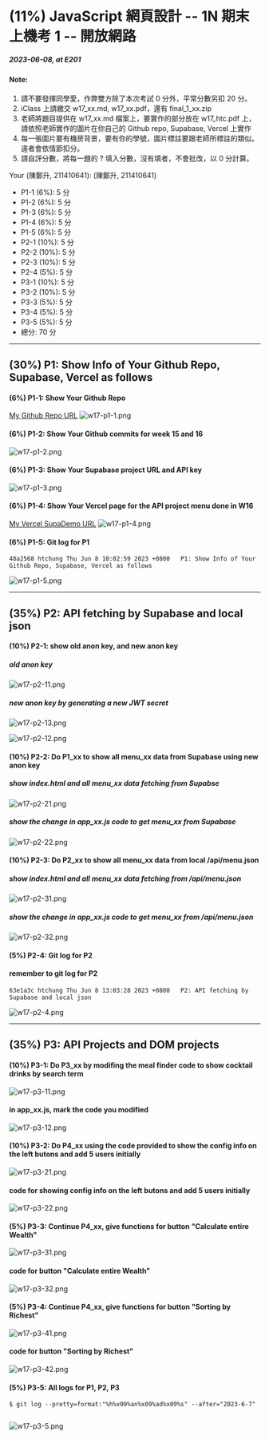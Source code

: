 # (11%) JavaScript 網頁設計 -- 1N 期末上機考 1 -- 開放網路

##### 2023-06-08, at E201

#### Note:

1. 請不要發揮同學愛，作弊雙方除了本次考試 0 分外，平常分數另扣 20 分。
2. iClass 上請繳交 w17_xx.md, w17_xx.pdf，還有 final_1_xx.zip
3. 老師將題目提供在 w17_xx.md 檔案上，要實作的部分放在 w17_htc.pdf 上，請依照老師實作的圖片在你自己的 Github repo, Supabase, Vercel 上實作
4. 每一張圖片要有機房背景，要有你的學號，圖片標註要跟老師所標註的類似。違者會依情節扣分。
5. 請自評分數，將每一題的 ? 填入分數，沒有填者，不會批改，以 0 分計算。

Your (陳鄭升, 211410641): (陳鄭升, 211410641)

- P1-1 (6%): 5 分
- P1-2 (6%): 5 分
- P1-3 (6%): 5 分
- P1-4 (6%): 5 分
- P1-5 (6%): 5 分
- P2-1 (10%): 5 分
- P2-2 (10%): 5 分
- P2-3 (10%): 5 分
- P2-4 (5%): 5 分
- P3-1 (10%): 5 分
- P3-2 (10%): 5 分
- P3-3 (5%): 5 分
- P3-4 (5%): 5 分
- P3-5 (5%): 5 分
- 總分: 70 分

---

## (30%) P1: Show Info of Your Github Repo, Supabase, Vercel as follows

#### (6%) P1-1: Show Your Github Repo

[My Github Repo URL](https://1112-1-n-js-demo-211410641.vercel.app)
![w17-p1-1.png](https://thkjzjmdttdkwotgyiyj.supabase.co/storage/v1/object/public/demo-41/md_1N_img/w17-p1-1.png?t=2023-06-08T11%3A09%3A36.654Z)

#### (6%) P1-2: Show Your Github commits for week 15 and 16

![w17-p1-2.png](https://thkjzjmdttdkwotgyiyj.supabase.co/storage/v1/object/public/demo-41/md_1N_img/w17-p1-2.png?t=2023-06-08T11%3A19%3A11.569Z)

#### (6%) P1-3: Show Your Supabase project URL and API key

![w17-p1-3.png](https://thkjzjmdttdkwotgyiyj.supabase.co/storage/v1/object/public/demo-41/md_1N_img/w17-p1-3.png?t=2023-06-08T11%3A14%3A32.614Z)

#### (6%) P1-4: Show Your Vercel page for the API project menu done in W16

[My Vercel SupaDemo URL](https://1112-1-n-js-demo-211410641.vercel.app/)
![w17-p1-4.png](https://thkjzjmdttdkwotgyiyj.supabase.co/storage/v1/object/public/demo-41/md_1N_img/w17-p1-4.png?t=2023-06-08T11%3A21%3A44.372Z)

#### (6%) P1-5: Git log for P1

```
40a2568 htchung Thu Jun 8 10:02:59 2023 +0800   P1: Show Info of Your Github Repo, Supabase, Vercel as follows
```

![w17-p1-5.png]()

---

## (35%) P2: API fetching by Supabase and local json

#### (10%) P2-1: show old anon key, and new anon key

##### old anon key

![w17-p2-11.png]()

##### new anon key by generating a new JWT secret

![w17-p2-13.png]()

![w17-p2-12.png]()

#### (10%) P2-2: Do P1_xx to show all menu_xx data from Supabase using new anon key

##### show index.html and all menu_xx data fetching from Supabse

![w17-p2-21.png]()

##### show the change in app_xx.js code to get menu_xx from Supabase

![w17-p2-22.png]()

#### (10%) P2-3: Do P2_xx to show all menu_xx data from local /api/menu.json

##### show index.html and all menu_xx data fetching from /api/menu.json

![w17-p2-31.png]()

##### show the change in app_xx.js code to get menu_xx from /api/menu.json

![w17-p2-32.png]()

#### (5%) P2-4: Git log for P2

#### remember to git log for P2

```
63e1a3c htchung Thu Jun 8 13:03:28 2023 +0800   P2: API fetching by Supabase and local json
```

![w17-p2-4.png]()

---

## (35%) P3: API Projects and DOM projects

#### (10%) P3-1: Do P3_xx by modifing the meal finder code to show cocktail drinks by search term

![w17-p3-11.png]()

#### in app_xx.js, mark the code you modified

![w17-p3-12.png]()

#### (10%) P3-2: Do P4_xx using the code provided to show the config info on the left butons and add 5 users initially

![w17-p3-21.png]()

#### code for showing config info on the left butons and add 5 users initially

![w17-p3-22.png]()

#### (5%) P3-3: Continue P4_xx, give functions for button "Calculate entire Wealth"

![w17-p3-31.png]()

#### code for button "Calculate entire Wealth"

![w17-p3-32.png]()

#### (5%) P3-4: Continue P4_xx, give functions for button "Sorting by Richest"

![w17-p3-41.png]()

#### code for button "Sorting by Richest"

![w17-p3-42.png]()

#### (5%) P3-5: All logs for P1, P2, P3

```
$ git log --pretty=format:"%h%x09%an%x09%ad%x09%s" --after="2023-6-7"


```

![w17-p3-5.png]()
